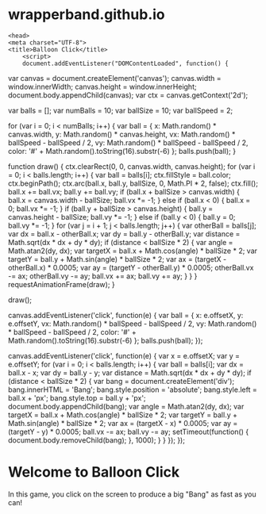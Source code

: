 # wrapperband.github.io
<!-- Balloon-Click
##  Specification and original idea : Dr A J Doyle
##  Coded by OpenAI Javascript Codex  -->
<!DOCTYPE html>

<html lang="en">

    <head>
    <meta charset="UTF-8">
    <title>Balloon Click</title>
        <script>
        document.addEventListener("DOMContentLoaded", function() {

var canvas = document.createElement('canvas');
canvas.width = window.innerWidth;
canvas.height = window.innerHeight;
document.body.appendChild(canvas);
var ctx = canvas.getContext('2d');

var balls = [];
var numBalls = 10;
var ballSize = 10;
var ballSpeed = 2;

for (var i = 0; i < numBalls; i++) {
  var ball = {
    x: Math.random() * canvas.width,
    y: Math.random() * canvas.height,
    vx: Math.random() * ballSpeed - ballSpeed / 2,
    vy: Math.random() * ballSpeed - ballSpeed / 2,
    color: '#' + Math.random().toString(16).substr(-6)
  };
  balls.push(ball);
}

function draw() {
  ctx.clearRect(0, 0, canvas.width, canvas.height);
  for (var i = 0; i < balls.length; i++) {
    var ball = balls[i];
    ctx.fillStyle = ball.color;
    ctx.beginPath();
    ctx.arc(ball.x, ball.y, ballSize, 0, Math.PI * 2, false);
    ctx.fill();
    ball.x += ball.vx;
    ball.y += ball.vy;
    if (ball.x + ballSize > canvas.width) {
      ball.x = canvas.width - ballSize;
      ball.vx *= -1;
    } else if (ball.x < 0) {
      ball.x = 0;
      ball.vx *= -1;
    }
    if (ball.y + ballSize > canvas.height) {
      ball.y = canvas.height - ballSize;
      ball.vy *= -1;
    } else if (ball.y < 0) {
      ball.y = 0;
      ball.vy *= -1;
    }
    for (var j = i + 1; j < balls.length; j++) {
      var otherBall = balls[j];
      var dx = ball.x - otherBall.x;
      var dy = ball.y - otherBall.y;
      var distance = Math.sqrt(dx * dx + dy * dy);
      if (distance < ballSize * 2) {
        var angle = Math.atan2(dy, dx);
        var targetX = ball.x + Math.cos(angle) * ballSize * 2;
        var targetY = ball.y + Math.sin(angle) * ballSize * 2;
        var ax = (targetX - otherBall.x) * 0.0005;
        var ay = (targetY - otherBall.y) * 0.0005;
        otherBall.vx -= ax;
        otherBall.vy -= ay;
        ball.vx += ax;
        ball.vy += ay;
      }
    }
  }
  requestAnimationFrame(draw);
}

draw();

canvas.addEventListener('click', function(e) {
  var ball = {
    x: e.offsetX,
    y: e.offsetY,
    vx: Math.random() * ballSpeed - ballSpeed / 2,
    vy: Math.random() * ballSpeed - ballSpeed / 2,
    color: '#' + Math.random().toString(16).substr(-6)
  };
  balls.push(ball);
});

canvas.addEventListener('click', function(e) {
  var x = e.offsetX;
  var y = e.offsetY;
  for (var i = 0; i < balls.length; i++) {
    var ball = balls[i];
    var dx = ball.x - x;
    var dy = ball.y - y;
    var distance = Math.sqrt(dx * dx + dy * dy);
    if (distance < ballSize * 2) {
      var bang = document.createElement('div');
      bang.innerHTML = 'Bang';
      bang.style.position = 'absolute';
      bang.style.left = ball.x + 'px';
      bang.style.top = ball.y + 'px';
      document.body.appendChild(bang);
      var angle = Math.atan2(dy, dx);
      var targetX = ball.x + Math.cos(angle) * ballSize * 2;
      var targetY = ball.y + Math.sin(angle) * ballSize * 2;
      var ax = (targetX - x) * 0.0005;
      var ay = (targetY - y) * 0.0005;
      ball.vx -= ax;
      ball.vy -= ay;
      setTimeout(function() {
        document.body.removeChild(bang);
      }, 1000);
    }
  }
});
});
        </script>
    </head>
    <body style="margin: 0;">
    <h1>Welcome to Balloon Click</h1>
    <p>In this game, you click on the screen to produce a big "Bang" as fast as you can!</p>
       </body>
</html>
